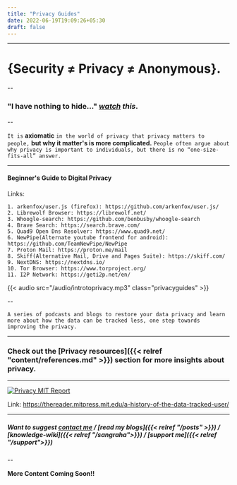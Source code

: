 ```yaml
---
title: "Privacy Guides"
date: 2022-06-19T19:09:26+05:30
draft: false
---
```


---
# {Security ≠ Privacy ≠ Anonymous}.

--

### "I have nothing to hide..." *[watch](https://www.ted.com/talks/glenn_greenwald_why_privacy_matters) this*.

--

`It is` **axiomatic** `in the world of privacy that privacy matters to people,` **but why it matter's is more complicated.** `People often argue about why privacy is important to individuals, but there is no “one-size-fits-all” answer.`


---

#### Beginner's Guide to Digital Privacy

Links:

```
1. arkenfox/user.js (firefox): https://github.com/arkenfox/user.js/
2. Librewolf Browser: https://librewolf.net/
3. Whoogle-search: https://github.com/benbusby/whoogle-search
4. Brave Search: https://search.brave.com/
5. Quad9 Open Dns Resolver: https://www.quad9.net/
6. NewPipe(Alternate youtube frontend for android): https://github.com/TeamNewPipe/NewPipe
7. Proton Mail: https://proton.me/mail
8. Skiff(Alternative Mail, Drive and Pages Suite): https://skiff.com/
9. NextDNS: https://nextdns.io/
10. Tor Browser: https://www.torproject.org/
11. I2P Network: https://geti2p.net/en/
```

{{< audio src="/audio/introtoprivacy.mp3" class="privacyguides" >}}

--

`A series of podcasts and blogs to restore your data privacy and learn more about how the data can be tracked less, one step towards improving the privacy.`

---

### Check out the [Privacy resources]({{< relref "content/references.md" >}}) section for more insights about privacy.

---


[![Privacy MIT Report](/images/privacyguides/startingsession01/mitreport.png)](https://thereader.mitpress.mit.edu/a-history-of-the-data-tracked-user/ "MIT REPORT")



Link: https://thereader.mitpress.mit.edu/a-history-of-the-data-tracked-user/

---

##### *Want to suggest [contact me](mailto:hi@sidmulajkar.com)* /  *[read my blogs]({{< relref "/posts" >}})* / *[knowledge-wiki]({{< relref "/sangraha">}})* / *[support me]({{< relref "/support">}})*

--


**More Content Coming Soon!!**